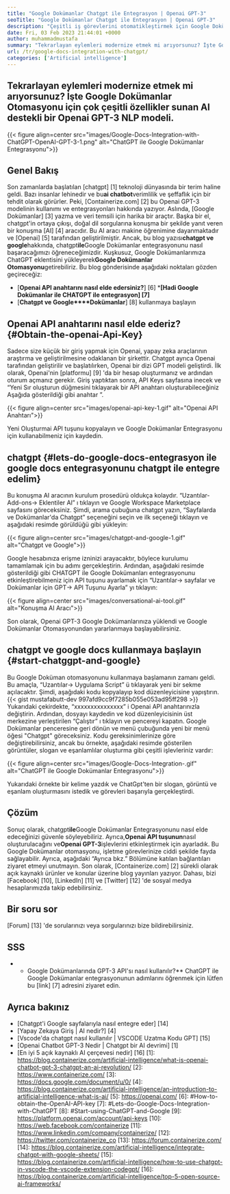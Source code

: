 ```yaml
---
title: "Google Dokümanlar Chatgpt ile Entegrasyon | Openai GPT-3" 
seoTitle: "Google Dokümanlar Chatgpt ile Entegrasyon | Openai GPT-3" 
description: "Çeşitli iş görevlerini otomatikleştirmek için Google Dokümanlarınıza AI destekli bir GPT-3 modeli yükleyin. CHATGPT ile Google Doküman entegrasyonunu nasıl başaracağınızı öğrenelim." 
date: Fri, 03 Feb 2023 21:44:01 +0000
author: muhammadmustafa
summary: "Tekrarlayan eylemleri modernize etmek mi arıyorsunuz? İşte Google Dokümanlar Otomasyonu için çok çeşitli özellikler sunan AI destekli bir Openai GPT-3 NLP modeli." 
url: /tr/google-docs-integration-with-chatgpt/
categories: ['Artificial intelligence']
---
```


## Tekrarlayan eylemleri modernize etmek mi arıyorsunuz? İşte Google Dokümanlar Otomasyonu için çok çeşitli özellikler sunan AI destekli bir Openai GPT-3 NLP modeli.

{{< figure align=center src="images/Google-Docs-Integration-with-ChatGPT-OpenAI-GPT-3-1.png" alt="ChatGPT ile Google Dokümanlar Entegrasyonu">}}


## Genel Bakış
Son zamanlarda başlatılan [chatgpt] [1] teknoloji dünyasında bir terim haline geldi. Bazı insanlar lehinedir ve bu**ai chatbot**verimlilik ve şeffaflık için bir tehdit olarak görürler. Peki, [Containerize.com] [2] bu Openai GPT-3 modelinin kullanımı ve entegrasyonları hakkında yazıyor. Aslında, [Google Dokümanlar] [3] yazma ve veri temsili için harika bir araçtır. Başka bir el, chatgpt'in ortaya çıkışı, doğal dil sorgularına konuşma bir şekilde yanıt veren bir konuşma [AI] [4] aracıdır. Bu AI aracı makine öğrenimine dayanmaktadır ve [Openai] [5] tarafından geliştirilmiştir. Ancak, bu blog yazısı**chatgpt ve google**hakkında, chatgpt**ile**Google Dokümanlar entegrasyonunu nasıl başaracağımızı öğreneceğimizdir. Kuşkusuz, Google Dokümanlarımıza ChatGPT eklentisini yükleyerek**Google Dokümanlar Otomasyonu**getirebiliriz.
Bu blog gönderisinde aşağıdaki noktaları gözden geçireceğiz:
* [**Openai API anahtarını nasıl elde edersiniz?**] [6]
***[Hadi Google Dokümanlar ile CHATGPT ile entegrasyon] [7]**
* [**Chatgpt ve Google****Dokümanlar**] [8] kullanmaya başlayın

## Openai API anahtarını nasıl elde ederiz? {#Obtain-the-openai-Api-Key}
Sadece size küçük bir giriş yapmak için Openai, yapay zeka araçlarının araştırma ve geliştirilmesine odaklanan bir şirkettir. Chatgpt ayrıca Openai tarafından geliştirilir ve başlatılırken, Openai bir dizi GPT modeli geliştirdi.
İlk olarak, Openai'nin [platformu] [9] 'da bir hesap oluşturmanız ve ardından oturum açmanız gerekir. Giriş yaptıktan sonra, API Keys sayfasına inecek ve “Yeni Sır oluşturun düğmesini tıklayarak bir API anahtarı oluşturabileceğiniz Aşağıda gösterildiği gibi anahtar ”.

{{< figure align=center src="images/openai-api-key-1.gif" alt="Openai API Anahtarı">}}

Yeni Oluşturmai API tuşunu kopyalayın ve Google Dokümanlar Entegrasyonu için kullanabilmeniz için kaydedin.

## chatgpt {#lets-do-google-docs-entegrasyon ile google docs entegrasyonunu chatgpt ile entegre edelim}
Bu konuşma AI aracının kurulum prosedürü oldukça kolaydır. “Uzantılar-Add-ons-> Eklentiler Al” ı tıklayın ve Google Workspace Marketplace sayfasını göreceksiniz. Şimdi, arama çubuğuna chatgpt yazın, “Sayfalarda ve Dokümanlar'da Chatgpt” seçeneğini seçin ve ilk seçeneği tıklayın ve aşağıdaki resimde görüldüğü gibi yükleyin:

{{< figure align=center src="images/chatgpt-and-google-1.gif" alt="Chatgpt ve Google">}}

Google hesabınıza erişme izninizi arayacaktır, böylece kurulumu tamamlamak için bu adımı gerçekleştirin. Ardından, aşağıdaki resimde gösterildiği gibi CHATGPT ile Google Dokümanları entegrasyonunu etkinleştirebilmeniz için API tuşunu ayarlamak için “Uzantılar-> sayfalar ve Dokümanlar için GPT-> API Tuşunu Ayarla” yı tıklayın:

{{< figure align=center src="images/conversational-ai-tool.gif" alt="Konuşma AI Aracı">}}

Son olarak, Openai GPT-3 Google Dokümanlarınıza yüklendi ve Google Dokümanlar Otomasyonundan yararlanmaya başlayabilirsiniz.

## chatgpt ve google docs kullanmaya başlayın {#start-chatggpt-and-google}
Bu Google Doküman otomasyonunu kullanmaya başlamanın zamanı geldi. Bu amaçla, “Uzantılar-> Uygulama Script” ü tıklayarak yeni bir sekme açılacaktır. Şimdi, aşağıdaki kodu kopyalayıp kod düzenleyicisine yapıştırın.
{{< gist mustafabutt-dev 997afd9cc9f7285b055e053ad95ff298 >}}
Yukarıdaki çekirdekte, “xxxxxxxxxxxxxxx” i Openai API anahtarınızla değiştirin. Ardından, dosyayı kaydedin ve kod düzenleyicisinin üst merkezine yerleştirilen “Çalıştır” ı tıklayın ve pencereyi kapatın.
Google Dokümanlar penceresine geri dönün ve menü çubuğunda yeni bir menü öğesi "Chatgpt" göreceksiniz. Kodu gereksinimlerinize göre değiştirebilirsiniz, ancak bu örnekte, aşağıdaki resimde gösterilen görüntüler, slogan ve eşanlamlılar oluşturma gibi çeşitli işlevleriniz vardır:

{{< figure align=center src="images/Google-Docs-Integration-.gif" alt="ChatGPT ile Google Dokümanlar Entegrasyonu">}}

Yukarıdaki örnekte bir kelime yazdık ve ChatGpt'ten bir slogan, görüntü ve eşanlam oluşturmasını istedik ve görevleri başarıyla gerçekleştirdi.

## Çözüm
Sonuç olarak, chatgpt**ile**Google Dokümanlar Entegrasyonunu nasıl elde edeceğinizi güvenle söyleyebiliriz. Ayrıca,**Openai API tuşunun**nasıl oluşturulacağını ve**Openai GPT-3**işlevlerini etkinleştirmek için ayarladık. Bu Google Dokümanlar otomasyonu, işletme görevlerinize ciddi şekilde fayda sağlayabilir. Ayrıca, aşağıdaki “Ayrıca bkz.” Bölümüne katılan bağlantıları ziyaret etmeyi unutmayın.
Son olarak, [Containerize.com] [2] sürekli olarak açık kaynaklı ürünler ve konular üzerine blog yayınları yazıyor. Dahası, bizi [Facebook] [10], [LinkedIn] [11] ve [Twitter] [12] 'de sosyal medya hesaplarımızda takip edebilirsiniz.

## Bir soru sor
[Forum] [13] 'de sorularınızı veya sorgularınızı bize bildirebilirsiniz.

## SSS
* * Google Dokümanlarında GPT-3 API'sı nasıl kullanılır?**
ChatGPT ile Google Dokümanlar entegrasyonunun adımlarını öğrenmek için lütfen bu [link] [7] adresini ziyaret edin.

## Ayrıca bakınız
  * [Chatgpt'i Google sayfalarıyla nasıl entegre eder] [14]
  * [Yapay Zekaya Giriş | AI nedir?] [4]
  * [Vscode'da chatgpt nasıl kullanılır | VSCODE Uzatma Kodu GPT] [15]
  * [Openai Chatbot GPT-3 Nedir | Chatgpt bir AI devrimi] [1]
  * [En iyi 5 açık kaynaklı AI çerçevesi nedir] [16]
[1]: https://blog.containerize.com/artificial-intelligence/what-is-openai-chatbot-gpt-3-chatgpt-an-ai-revolution/
[2]: https://www.containerize.com/
[3]: https://docs.google.com/document/u/0/
[4]: https://blog.containerize.com/artificial-intelligence/an-introduction-to-artificial-intelligence-what-is-ai/
[5]: https://openai.com/
[6]: #How-to-obtain-the-OpenAI-API-key
[7]: #Lets-do-Google-Docs-Integration-with-ChatGPT
[8]: #Start-using-ChatGPT-and-Google
[9]: https://platform.openai.com/account/api-keys
[10]: https://web.facebook.com/containerize
[11]: https://www.linkedin.com/company/containerize/
[12]: https://twitter.com/containerize_co
[13]: https://forum.containerize.com/
[14]: https://blog.containerize.com/artificial-intelligence/integrate-chatgpt-with-google-sheets/
[15]: https://blog.containerize.com/artificial-intelligence/how-to-use-chatgpt-in-vscode-the-vscode-extension-codegpt/
[16]: https://blog.containerize.com/artificial-intelligence/top-5-open-source-ai-frameworks/
